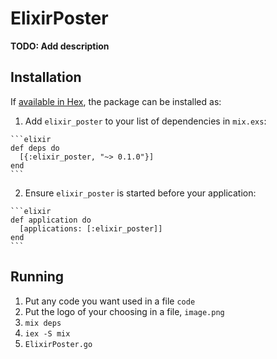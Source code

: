 # ElixirPoster

**TODO: Add description**

## Installation

If [available in Hex](https://hex.pm/docs/publish), the package can be installed as:

  1. Add `elixir_poster` to your list of dependencies in `mix.exs`:

    ```elixir
    def deps do
      [{:elixir_poster, "~> 0.1.0"}]
    end
    ```

  2. Ensure `elixir_poster` is started before your application:

    ```elixir
    def application do
      [applications: [:elixir_poster]]
    end
    ```


## Running
1. Put any code you want used in a file `code`
2. Put the logo of your choosing in a file, `image.png`
3. `mix deps`
4. `iex -S mix`
5. `ElixirPoster.go`